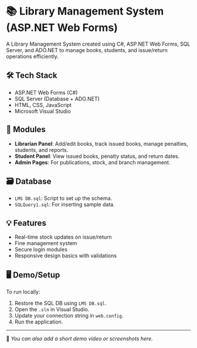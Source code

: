 # 📚 Library Management System (ASP.NET Web Forms)

A Library Management System created using C#, ASP.NET Web Forms, SQL Server, and ADO.NET to manage books, students, and issue/return operations efficiently.

## 🛠️ Tech Stack
- ASP.NET Web Forms (C#)
- SQL Server (Database + ADO.NET)
- HTML, CSS, JavaScript
- Microsoft Visual Studio

## 📁 Modules
- **Librarian Panel**: Add/edit books, track issued books, manage penalties, students, and reports.
- **Student Panel**: View issued books, penalty status, and return dates.
- **Admin Pages**: For publications, stock, and branch management.

## 🗃️ Database
- `LMS DB.sql`: Script to set up the schema.
- `SQLQuery1.sql`: For inserting sample data.

## 💡 Features
- Real-time stock updates on issue/return
- Fine management system
- Secure login modules
- Responsive design basics with validations

## 🖥️ Demo/Setup
To run locally:
1. Restore the SQL DB using `LMS DB.sql`.
2. Open the `.sln` in Visual Studio.
3. Update your connection string in `web.config`.
4. Run the application.

---

🎥 _You can also add a short demo video or screenshots here._

